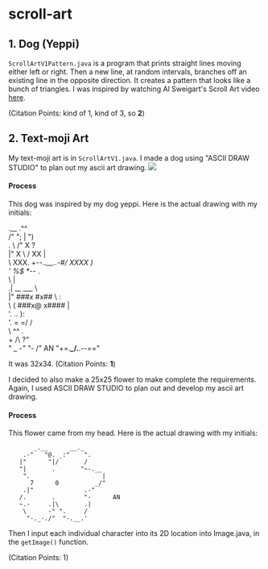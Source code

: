 # scroll-art

## 1. Dog (Yeppi)

`ScrollArtV1Pattern.java` is a program that prints straight lines moving either left or right. 
Then a new line, at random intervals, branches off an existing line in the opposite direction. 
It creates a pattern that looks like a bunch of triangles. I was inspired by watching Al Sweigart's Scroll Art video [here](https://www.youtube.com/watch?v=Sjk4UMpJqVs&embeds_referring_euri=https%3A%2F%2Fscrollart.org%2F&source_ve_path=MzY4NDIsMjM4NTE). 

(Citation Points: kind of 1, kind of 3, so **2**)


## 2. Text-moji Art 

My text-moji art is in `ScrollArtV1.java`.
I made a dog using "ASCII DRAW STUDIO" to plan out my ascii art drawing. 
![](https://www.asciiart.eu/ascii-draw-studio/app)
#### Process 
This dog was inspired by my dog yeppi. Here is the actual drawing with my initials:

                                           
   .__                     .^^             
  /"  ";                  |   ")           
 .      \                /"  X ?           
 |" X   \              /   XX  |           
 \ XXX.  \+--._.__..-#/   XXXX  )          
 '  %$                    *--_  .          
 \                               |         
 .|    __               ___      \         
 |"   *###x*           #x## \     :        
 \   ( ###x@          x####       |        
 '.            _.._              ):        
  '.           \=  =/            /         
   \             ^^             .          
    +            /\            ?"          
     " _      *-"  "-*       /"             AN
         "+=.___\__/.__.--=="              
                                           
                                           
                                           
It was 32x34.
(Citation Points: **1**)

I decided to also make a 25x25 flower to make complete the requirements. Again, I used ASCII DRAW STUDIO to plan out and develop my ascii art 
drawing. 

#### Process 
This flower came from my head. Here is the actual drawing with my initials:

           _.__      __._                                      
        .-"   "@. _:"    ".    
       |"      "|/       /     
       "|       .       "~-.__  
        ".                    | 
          7      0          _/" 
        .|"              .-" 
       /.       .        "-      AN
       ~.-     .|\       .|  
        \      -" ".     /      
         "-._-./"  "-.__.' 
Then I input each individual character into its 2D location into Image.java, in the `getImage()` function. 

(Citation Points: 1)

